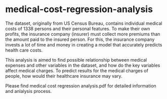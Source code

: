 # medical-cost-regression-analysis
The dataset, originally from US Census Bureau, contains individual medical costs of 1338 persons and their personal features. 
To make their own profits, the insurance company (insurer) must collect more premiums than the amount paid to the insured person. For this, the insurance company invests a lot of time and money in creating a model that accurately predicts health care costs.

This analysis is aimed to find possible relationship between medical expenses and other variables in the dataset, and how do the key variables affect medical charges. To predict results for the medical charges of people, how would their healthcare insurance may vary.

Please find medical cost regression analysis.pdf for detailed information and anlalysis process.
